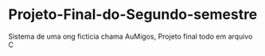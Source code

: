 # Projeto-Final-do-Segundo-semestre
Sistema de uma ong ficticia chama AuMigos, Projeto final todo em arquivo C
